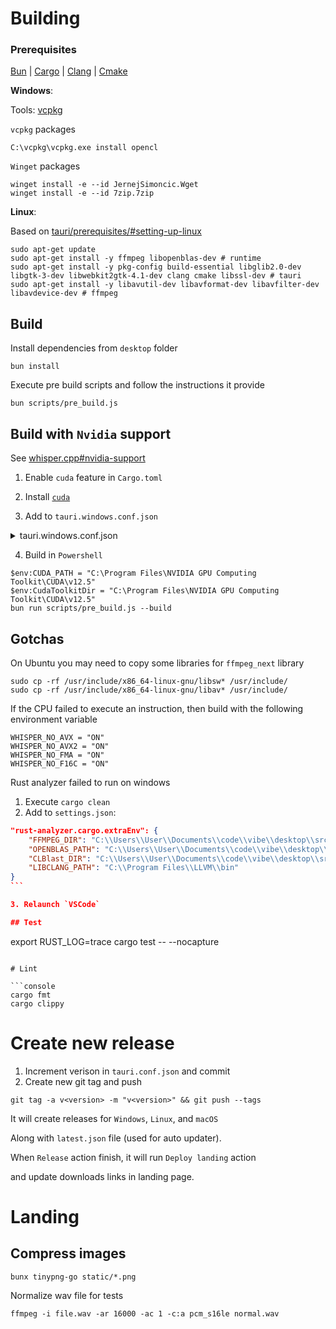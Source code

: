# Building

### Prerequisites

[Bun](https://bun.sh/) | [Cargo](https://www.rust-lang.org/tools/install) | [Clang](https://releases.llvm.org/download.html) | [Cmake](https://cmake.org/download/)

**Windows**:

Tools: [vcpkg](https://vcpkg.io/en/)

`vcpkg` packages

```console
C:\vcpkg\vcpkg.exe install opencl
```

`Winget` packages

```console
winget install -e --id JernejSimoncic.Wget
winget install -e --id 7zip.7zip
```

**Linux**:

Based on [tauri/prerequisites/#setting-up-linux](https://tauri.app/v1/guides/getting-started/prerequisites/#setting-up-linux)

```console
sudo apt-get update
sudo apt-get install -y ffmpeg libopenblas-dev # runtime
sudo apt-get install -y pkg-config build-essential libglib2.0-dev libgtk-3-dev libwebkit2gtk-4.1-dev clang cmake libssl-dev # tauri
sudo apt-get install -y libavutil-dev libavformat-dev libavfilter-dev libavdevice-dev # ffmpeg
```

## Build

Install dependencies from `desktop` folder

```console
bun install
```

Execute pre build scripts and follow the instructions it provide

```console
bun scripts/pre_build.js
```

## Build with `Nvidia` support

See [whisper.cpp#nvidia-support](https://github.com/ggerganov/whisper.cpp?tab=readme-ov-file#nvidia-gpu-support)

1. Enable `cuda` feature in `Cargo.toml`

2. Install [`cuda`](https://developer.nvidia.com/cuda-downloads)

3. Add to `tauri.windows.conf.json`

<details>

<summary>tauri.windows.conf.json</summary>

```json
{
	"bundle": {
		"resources": {
			"ffmpeg\\bin\\x64\\*.dll": "./",
			"openblas\\bin\\*.dll": "./",
			"clblast\\bin\\*.dll": "./",
			"C:\\vcpkg\\packages\\opencl_x64-windows\\bin\\*.dll": "./",
			"C:\\Program Files\\NVIDIA GPU Computing Toolkit\\CUDA\\v12.5\\bin\\cudart64_*": "./",
			"C:\\Program Files\\NVIDIA GPU Computing Toolkit\\CUDA\\v12.5\\bin\\cublas64_*": "./",
			"C:\\Program Files\\NVIDIA GPU Computing Toolkit\\CUDA\\v12.5\\bin\\cublasLt64_*": "./"
		}
	}
}
```

</details>

4. Build in `Powershell`

```console
$env:CUDA_PATH = "C:\Program Files\NVIDIA GPU Computing Toolkit\CUDA\v12.5"
$env:CudaToolkitDir = "C:\Program Files\NVIDIA GPU Computing Toolkit\CUDA\v12.5"
bun run scripts/pre_build.js --build
```

## Gotchas

On Ubuntu you may need to copy some libraries for `ffmpeg_next` library

```console
sudo cp -rf /usr/include/x86_64-linux-gnu/libsw* /usr/include/
sudo cp -rf /usr/include/x86_64-linux-gnu/libav* /usr/include/
```

If the CPU failed to execute an instruction, then build with the following environment variable

```console
WHISPER_NO_AVX = "ON"
WHISPER_NO_AVX2 = "ON"
WHISPER_NO_FMA = "ON"
WHISPER_NO_F16C = "ON"
```

Rust analyzer failed to run on windows

1. Execute `cargo clean`
2. Add to `settings.json`:

````json
"rust-analyzer.cargo.extraEnv": {
	"FFMPEG_DIR": "C:\\Users\\User\\Documents\\code\\vibe\\desktop\\src-tauri\\ffmpeg",
	"OPENBLAS_PATH": "C:\\Users\\User\\Documents\\code\\vibe\\desktop\\src-tauri\\openblas",
	"CLBlast_DIR": "C:\\Users\\User\\Documents\\code\\vibe\\desktop\\src-tauri\\clblast",
	"LIBCLANG_PATH": "C:\\Program Files\\LLVM\\bin"
}
```

3. Relaunch `VSCode`

## Test

````

export RUST_LOG=trace
cargo test -- --nocapture

````

# Lint

```console
cargo fmt
cargo clippy
````

# Create new release

1. Increment verison in `tauri.conf.json` and commit
2. Create new git tag and push

```console
git tag -a v<version> -m "v<version>" && git push --tags
```

It will create releases for `Windows`, `Linux`, and `macOS`

Along with `latest.json` file (used for auto updater).

When `Release` action finish, it will run `Deploy landing` action

and update downloads links in landing page.

# Landing

## Compress images

```console
bunx tinypng-go static/*.png
```

Normalize wav file for tests

```console
ffmpeg -i file.wav -ar 16000 -ac 1 -c:a pcm_s16le normal.wav
```
